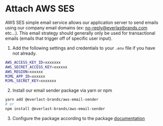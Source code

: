 # Attach AWS SES

AWS SES simple email service allows our application server to send emails using our company email domains (ex: no-reply@everlastbrands.com etc...). This email strategy should generally only be used for transactional emails (emails that trigger off of specific user input).

1. Add the following settings and credentials to your `.env` file if you have not already.

```bash
AWS_ACCESS_KEY_ID=xxxxxxx
AWS_SECRET_ACCESS_KEY=xxxxxx
AWS_REGION=xxxxxx
MJML_APP_ID=xxxxxx
MJML_SECRET_KEY=xxxxxxx
```

2. Install our email sender package via yarn or npm

```bash
yarn add @everlast-brands/aws-email-sender
# or
npm install @everlast-brands/aws-email-sender
```

3. Configure the package according to the package [documentation](https://github.com/EverlastBrands/aws-email-sender)
